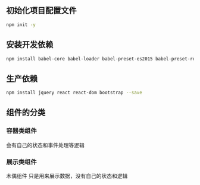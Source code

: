 ## 初始化项目配置文件
```sh
npm init -y
```

## 安装开发依赖
```sh
npm install babel-core babel-loader babel-preset-es2015 babel-preset-react css-loader file-loader html-webpack-plugin  style-loader url-loader webpack webpack-dev-server babel-preset-stage-2 --save-dev
```

## 生产依赖
```sh
npm install jquery react react-dom bootstrap --save
```

## 组件的分类 
### 容器类组件
会有自己的状态和事件处理等逻辑

### 展示类组件
木偶组件
只是用来展示数据，没有自己的状态和逻辑

